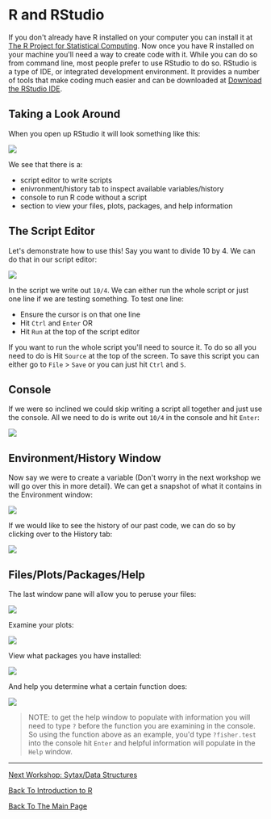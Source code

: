 # R and RStudio

If you don't already have R installed on your computer you can install it at [The R Project for Statistical Computing](https://www.r-project.org/). Now once you have R installed on your machine you'll need a way to create code with it. While you can do so from command line, most people prefer to use RStudio to do so. RStudio is a type of IDE, or integrated development environment. It provides a number of tools that make coding much easier and can be downloaded at [Download the RStudio IDE](https://www.rstudio.com/products/rstudio/download/).

## Taking a Look Around

When you open up RStudio it will look something like this:

![](images/rstudio.PNG)

We see that there is a:

* script editor to write scripts
* enivronment/history tab to inspect available variables/history
* console to run R code without a script
* section to view your files, plots, packages, and help information

## The Script Editor

Let's demonstrate how to use this! Say you want to divide 10 by 4. We can do that in our script editor:

![](images/scripteditor.PNG)

In the script we write out ```10/4```. We can either run the whole script or just one line if we are testing something. To test one line:

* Ensure the cursor is on that one line
* Hit ```Ctrl``` and ```Enter``` 
OR
* Hit ```Run``` at the top of the script editor

If you want to run the whole script you'll need to source it. To do so all you need to do is Hit ```Source``` at the top of the screen. To save this script you can either go to ```File``` > ```Save``` or you can just hit ```Ctrl``` and ```S```.

## Console

If we were so inclined we could skip writing a script all together and just use the console. All we need to do is write out ```10/4``` in the console and hit ```Enter```:

![](images/console.PNG)

## Environment/History Window

Now say we were to create a variable (Don't worry in the next workshop we will go over this in more detail). We can get a snapshot of what it contains in the Environment window:

![](images/environment.PNG)

If we would like to see the history of our past code, we can do so by clicking over to the History tab:

![](images/history.PNG)

## Files/Plots/Packages/Help

The last window pane will allow you to peruse your files:

![](images/files.PNG)

Examine your plots:

![](images/plots.PNG)

View what packages you have installed:

![](images/packages.PNG)

And help you determine what a certain function does:

![](images/help.PNG)

> NOTE: to get the help window to populate with information you will need to type ```?``` before the function you are examining in the console. So using the function above as an example, you'd type ```?fisher.test``` into the console hit ```Enter``` and helpful information will populate in the ```Help``` window.

_________________________________________________________________________________________________________________________________________________________________________________

[Next Workshop: Sytax/Data Structures](../Syntax_DataStructures/Syntax_DataStructures.md)

[Back To Introduction to R](../IntroToR.md)

[Back To The Main Page](../../index.md)
